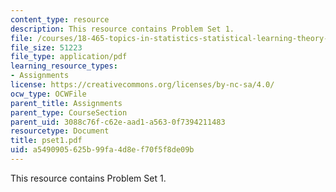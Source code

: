 ```yaml
---
content_type: resource
description: This resource contains Problem Set 1.
file: /courses/18-465-topics-in-statistics-statistical-learning-theory-spring-2007/a5490905625b99fa4d8ef70f5f8de09b_pset1.pdf
file_size: 51223
file_type: application/pdf
learning_resource_types:
- Assignments
license: https://creativecommons.org/licenses/by-nc-sa/4.0/
ocw_type: OCWFile
parent_title: Assignments
parent_type: CourseSection
parent_uid: 3088c76f-c62e-aad1-a563-0f7394211483
resourcetype: Document
title: pset1.pdf
uid: a5490905-625b-99fa-4d8e-f70f5f8de09b
---
```

This resource contains Problem Set 1.